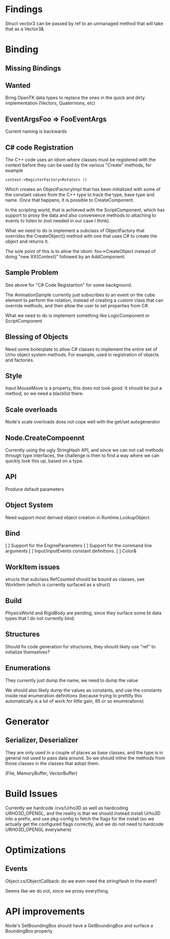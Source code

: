 
Findings
========

Struct vector3 can be passed by ref to an unmanaged method that will take that as a Vector3&

Binding
=======

Missing Bindings
----------------

Wanted
------
Bring OpenTK data types to replace the ones in the quick and dirty implementation (Vectors, Quaternions, etc)

EventArgsFoo => FooEventArgs
----------------------------

Current naming is backwards

C# code Registration
--------------------

The C++ code uses an idiom where classes must be registered with the
context before they can be used by the various "Create" methods, for example

	context->RegisterFactory<Rotator> ()

Which creates an ObjectFactoryImpl that has been initialized with some
of the constant values from the C++ type to track the type, base type
and name.  Once that happens, it is possible to
CreateComponent<Rotator>.

In the scripting world, that is achieved with the ScriptComponent,
which has support to proxy the data and also convenience methods to 
attaching to events to listen to (not needed in our case I think).

What we need to do is implement a subclass of ObjectFactory that
overrides the CreateObject() method with one that uses C# to create the object and returns it.

The sole point of this is to allow the idiom: foo->CreateObject<XX>
instead of doing "new XX(Context)" followed by an AddComponent.

Sample Problem
--------------

See above for "C# Code Registartion" for some background.

The AnimationSample currently just subscribes to an event on the cube
element to perform the rotation, instead of creating a custom class that 
can override methods, and then allow the user to set properties from C#.

What we need to do is implement something like LogicComponent or ScriptComponent

Blessing of Objects
-------------------

Need some boilerplate to allow C# classes to implement the entire set
of Urho object system methods.  For example, used in registration of
objects and factories.

Style
-----
Input.MouseMove is a property, this does not look good.   It should be jsut a method, so we need a blacklist there.

Scale overloads
---------------

Node's scale overloads does not cope well with the get/set autogenerator

Node.CreateCompoennt
--------------------

Currently using the ugly StringHash API, and since we can not call methods
through type interfaces, the challenge is then to find a way where we can 
quickly look this up, based on a type.

API
---
Produce default parameters

Object System
-------------

Need support most derived object creation in Runtime.LookupObject.

Bind
----
[ ] Support for the EngineParameters
[ ] Support for the command line arguments
[ ] Input/inputEvents constant definitions.
[ ] Color&

WorkItem issues
---------------

structs that subclass RefCounted should be bound as classes, see
WorkItem (which is currently surfaced as a struct)

Build
-----
PhysicsWorld and RigidBody are pending, since they surface some bt data types
that I do not currently bind.

Structures
----------

Should fix code generation for structures, they should likely use
"ref" to initialize themselves?

Enumerations
------------

They currently just dump the name, we need to dump the value

We should also likely dump the values as constants, and use the
constants inside real enumeration definitions (because trying to
prettify this automatically is a lot of work for little gain,
85 or so enumerations)

Generator
=========

Serializer, Deserializer
------------------------
They are only used in a couple of places as base classes, and the type
is in general not used to pass data around.   So we should inline the
methods from those classes in the classes that adopt them.

(File, MemoryBuffer, VectorBuffer)


Build Issues
============

Currently we hardcode /cvs/Urho3D as well as hardcoding URHO3D_OPENGL,
and the reality is that we should instead install Urho3D into a
prefix, and use pkg-config to fetch the flags for the install (so we
actually get the configured flags correctly, and we do not need to
hardcode URHO3D_OPENGL everywhere)


Optimizations
=============

Events
------

Object.cs/ObjectCallback: do we even need the stringHash in the event?

Seems like we do not, since we proxy everything.

API improvements
================

Node's SetBoundingBox should have a GetBoundingBox and surface a BoundingBox property

